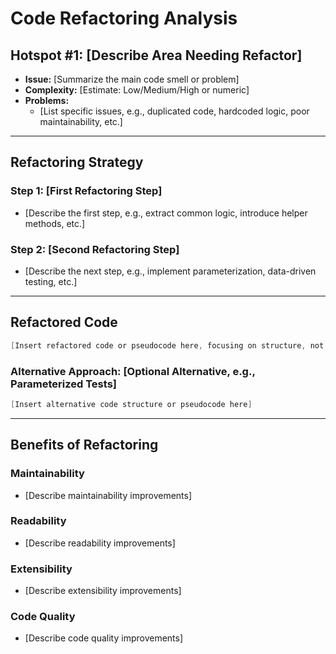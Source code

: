 # Code Refactoring Analysis

## **Hotspot #1: [Describe Area Needing Refactor]**
- **Issue:** [Summarize the main code smell or problem]
- **Complexity:** [Estimate: Low/Medium/High or numeric]
- **Problems:** 
  - [List specific issues, e.g., duplicated code, hardcoded logic, poor maintainability, etc.]

---

## Refactoring Strategy

### **Step 1: [First Refactoring Step]**
- [Describe the first step, e.g., extract common logic, introduce helper methods, etc.]

### **Step 2: [Second Refactoring Step]**
- [Describe the next step, e.g., implement parameterization, data-driven testing, etc.]

---

## Refactored Code

```java
[Insert refactored code or pseudocode here, focusing on structure, not implementation details]
```

### **Alternative Approach: [Optional Alternative, e.g., Parameterized Tests]**
```java
[Insert alternative code structure or pseudocode here]
```

---

## **Benefits of Refactoring**

### **Maintainability**
- [Describe maintainability improvements]

### **Readability**
- [Describe readability improvements]

### **Extensibility**
- [Describe extensibility improvements]

### **Code Quality**
- [Describe code quality improvements]